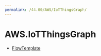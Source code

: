 ```yaml
---
permalink: /44.00/AWS/IoTThingsGraph/
---
```


# AWS.IoTThingsGraph



* [FlowTemplate](FlowTemplate.md)